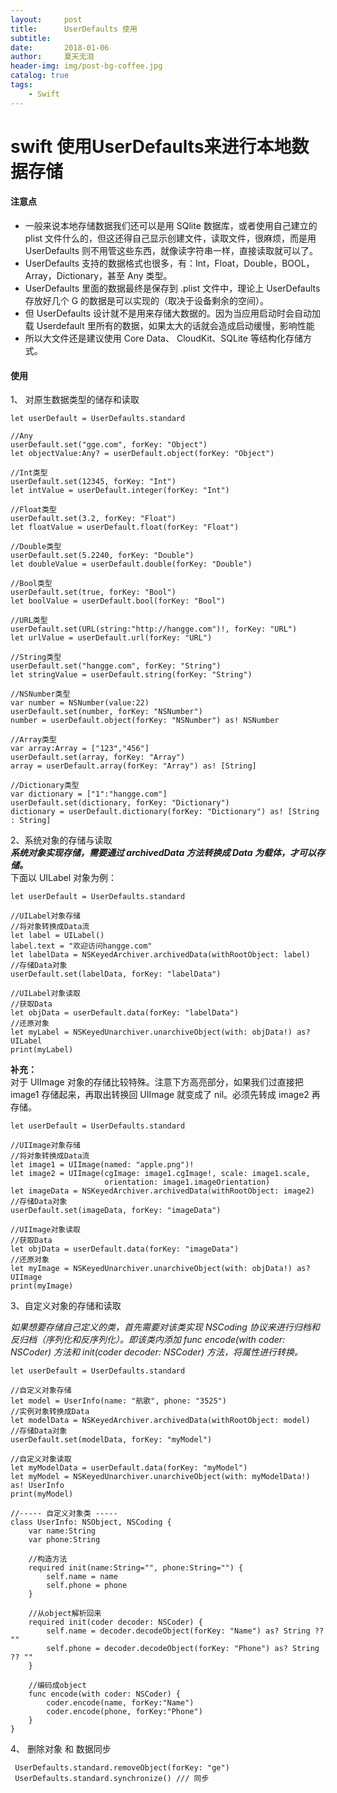 ```yaml
---
layout:     post
title:      UserDefaults 使用
subtitle:   
date:       2018-01-06
author:     夏天无泪
header-img: img/post-bg-coffee.jpg
catalog: true
tags:
    - Swift
---
```


#  swift 使用UserDefaults来进行本地数据存储 

#### **注意点**

* 一般来说本地存储数据我们还可以是用 SQlite 数据库，或者使用自己建立的 plist 文件什么的，但这还得自己显示创建文件，读取文件，很麻烦，而是用 UserDefaults 则不用管这些东西，就像读字符串一样，直接读取就可以了。
* UserDefaults 支持的数据格式也很多，有：Int，Float，Double，BOOL，Array，Dictionary，甚至 Any 类型。
* UserDefaults 里面的数据最终是保存到 .plist 文件中，理论上 UserDefaults 存放好几个 G 的数据是可以实现的（取决于设备剩余的空间）。
* 但 UserDefaults 设计就不是用来存储大数据的。因为当应用启动时会自动加载 Userdefault 里所有的数据，如果太大的话就会造成启动缓慢，影响性能
* 所以大文件还是建议使用 Core Data、 CloudKit、SQLite 等结构化存储方式。

#### 使用
 1、 对原生数据类型的储存和读取
 
```
let userDefault = UserDefaults.standard
 
//Any
userDefault.set("gge.com", forKey: "Object")
let objectValue:Any? = userDefault.object(forKey: "Object")
 
//Int类型
userDefault.set(12345, forKey: "Int")
let intValue = userDefault.integer(forKey: "Int")
 
//Float类型
userDefault.set(3.2, forKey: "Float")
let floatValue = userDefault.float(forKey: "Float")
 
//Double类型
userDefault.set(5.2240, forKey: "Double")
let doubleValue = userDefault.double(forKey: "Double")
 
//Bool类型
userDefault.set(true, forKey: "Bool")
let boolValue = userDefault.bool(forKey: "Bool")
 
//URL类型
userDefault.set(URL(string:"http://hangge.com")!, forKey: "URL")
let urlValue = userDefault.url(forKey: "URL")
 
//String类型
userDefault.set("hangge.com", forKey: "String")
let stringValue = userDefault.string(forKey: "String")
 
//NSNumber类型
var number = NSNumber(value:22)
userDefault.set(number, forKey: "NSNumber")
number = userDefault.object(forKey: "NSNumber") as! NSNumber
 
//Array类型
var array:Array = ["123","456"]
userDefault.set(array, forKey: "Array")
array = userDefault.array(forKey: "Array") as! [String]
 
//Dictionary类型
var dictionary = ["1":"hangge.com"]
userDefault.set(dictionary, forKey: "Dictionary")
dictionary = userDefault.dictionary(forKey: "Dictionary") as! [String : String]
```

2、系统对象的存储与读取   
***系统对象实现存储，需要通过 archivedData 方法转换成 Data 为载体，才可以存储。***  
下面以 UILabel 对象为例：

```
let userDefault = UserDefaults.standard
 
//UILabel对象存储
//将对象转换成Data流
let label = UILabel()
label.text = "欢迎访问hangge.com"
let labelData = NSKeyedArchiver.archivedData(withRootObject: label)
//存储Data对象
userDefault.set(labelData, forKey: "labelData")
 
//UILabel对象读取
//获取Data
let objData = userDefault.data(forKey: "labelData")
//还原对象
let myLabel = NSKeyedUnarchiver.unarchiveObject(with: objData!) as? UILabel
print(myLabel)
```
**补充：**  
对于 UIImage 对象的存储比较特殊。注意下方高亮部分，如果我们过直接把 image1 存储起来，再取出转换回 UIImage 就变成了 nil。必须先转成 image2 再存储。

```
let userDefault = UserDefaults.standard
 
//UIImage对象存储
//将对象转换成Data流
let image1 = UIImage(named: "apple.png")!
let image2 = UIImage(cgImage: image1.cgImage!, scale: image1.scale,
                     orientation: image1.imageOrientation)
let imageData = NSKeyedArchiver.archivedData(withRootObject: image2)
//存储Data对象
userDefault.set(imageData, forKey: "imageData")
 
//UIImage对象读取
//获取Data
let objData = userDefault.data(forKey: "imageData")
//还原对象
let myImage = NSKeyedUnarchiver.unarchiveObject(with: objData!) as? UIImage
print(myImage)
```
3、自定义对象的存储和读取

*如果想要存储自己定义的类，首先需要对该类实现 NSCoding 协议来进行归档和反归档（序列化和反序列化）。即该类内添加 func encode(with coder: NSCoder) 方法和 init(coder decoder: NSCoder) 方法，将属性进行转换。*

```
let userDefault = UserDefaults.standard
 
//自定义对象存储
let model = UserInfo(name: "航歌", phone: "3525")
//实例对象转换成Data
let modelData = NSKeyedArchiver.archivedData(withRootObject: model)
//存储Data对象
userDefault.set(modelData, forKey: "myModel")
 
//自定义对象读取
let myModelData = userDefault.data(forKey: "myModel")
let myModel = NSKeyedUnarchiver.unarchiveObject(with: myModelData!) as! UserInfo
print(myModel)
 
//----- 自定义对象类 -----
class UserInfo: NSObject, NSCoding {
    var name:String
    var phone:String
     
    //构造方法
    required init(name:String="", phone:String="") {
        self.name = name
        self.phone = phone
    }
     
    //从object解析回来
    required init(coder decoder: NSCoder) {
        self.name = decoder.decodeObject(forKey: "Name") as? String ?? ""
        self.phone = decoder.decodeObject(forKey: "Phone") as? String ?? ""
    }
     
    //编码成object
    func encode(with coder: NSCoder) {
        coder.encode(name, forKey:"Name")
        coder.encode(phone, forKey:"Phone")
    }
}
```

4、 删除对象 和 数据同步

```
 UserDefaults.standard.removeObject(forKey: "ge")
 UserDefaults.standard.synchronize() /// 同步
```